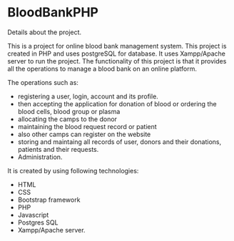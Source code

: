 # BloodBankPHP

Details about the project.

This is a project for online blood bank management system. This project is created in PHP and uses postgreSQL for database. It uses Xampp/Apache server to run the project. The functionality of this project is that it provides all the operations to manage a blood bank on an online platform. 

The operations such as:
- registering a user, login, account and its profile.
- then accepting the application for donation of blood or ordering the blood cells, blood group or plasma
- allocating the camps to the donor
- maintaining the blood request record or patient 
- also other camps can register on the website
- storing and maintaing all records of user, donors and their donations, patients and their requests.
- Administration.

It is created by using following technologies:
- HTML
- CSS
- Bootstrap framework
- PHP
- Javascript
- Postgres SQL
- Xampp/Apache server.
